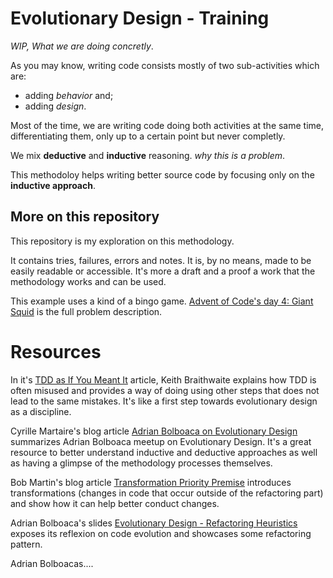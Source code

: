 # Evolutionary Design - Training

_WIP, What we are doing concretly_.

As you may know, writing code consists mostly of two sub-activities which are:

- adding *behavior* and;
- adding *design*.

Most of the time, we are writing code doing both activities at the same time, differentiating them, only up to a certain point but never completly.

We mix **deductive** and **inductive** reasoning. _why this is a problem_.

This methodoloy helps writing better source code by focusing only on the **inductive approach**.

## More on this repository
This repository is my exploration on this methodology.

It contains tries, failures, errors and notes. It is, by no means, made to be easily readable or accessible. It's more a draft and a proof a work that the methodology works and can be used.

This example uses a kind of a bingo game. [Advent of Code's day 4: Giant Squid](https://adventofcode.com/2021/day/4) is the full problem description.

# Resources
In it's [TDD as If You Meant It](https://cumulative-hypotheses.org/2011/08/30/tdd-as-if-you-meant-it/) article, Keith Braithwaite explains how TDD is often misused and provides a way of doing using other steps that does not lead to the same mistakes. It's like a first step towards evolutionary design as a discipline.

Cyrille Martaire's blog article [Adrian Bolboaca on Evolutionary Design](https://medium.com/@cyrillemartraire/adrian-bolboaca-on-evolutionary-design-inductive-vs-deductive-approaches-a7cead4bdd20) summarizes Adrian Bolboaca meetup on Evolutionary Design. It's a great resource to better understand inductive and deductive approaches as well as having a glimpse of the methodology processes themselves.

 Bob Martin's blog article [Transformation Priority Premise](https://blog.cleancoder.com/uncle-bob/2013/05/27/TheTransformationPriorityPremise.html) introduces transformations (changes in code that occur outside of the refactoring part) and show how it can help better conduct changes.

Adrian Bolboaca's slides [Evolutionary Design - Refactoring Heuristics](https://www.slideshare.net/adibolb/evolutionary-design-refactoring-heuristics) exposes its reflexion on code evolution and showcases some refactoring pattern.

Adrian Bolboacas....
